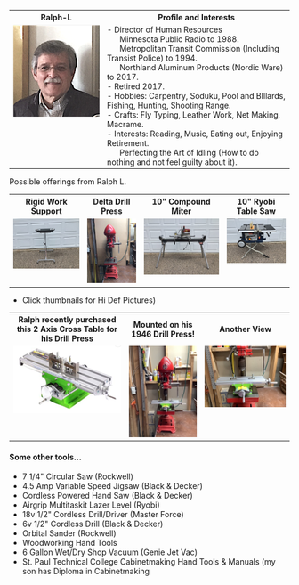 
<table>
  <tr>
    <th>Ralph-L</td>
    <th>Profile and Interests</td>
  </tr>
  <tr>
      <td valign="top">
      <img src="./Collateral/Ralph-L-T.png">
      </a>
      </td
  <tr>
      <td valign="top">
        - Director of Human Resources </br>
	      &nbsp;&nbsp;&nbsp;&nbsp;&nbsp Minnesota Public Radio to 1988. </br>
  	    &nbsp;&nbsp;&nbsp;&nbsp;&nbsp Metropolitan Transit Commission (Including Transist Police) to 1994. </br>
	      &nbsp;&nbsp;&nbsp;&nbsp;&nbsp Northland Aluminum Products (Nordic Ware) to 2017. </br>
        - Retired 2017.</br>
        - Hobbies:     Carpentry, Soduku, Pool and BIllards, Fishing, Hunting, Shooting Range.</br>
	- Crafts:      Fly Typing, Leather Work, Net Making, Macrame. </br>
        - Interests:     Reading, Music, Eating out, Enjoying Retirement. </br>
	 &nbsp;&nbsp;&nbsp;&nbsp;&nbsp Perfecting the Art of Idling (How to do nothing and not feel guilty about it).
</table/

### Possible offerings from Ralph L.

<table>
  <tr>
    <th>Rigid Work Support</td>
    <th>Delta Drill Press</td>
    <th>10" Compound Miter</td>
    <th>10" Ryobi Table Saw</td>   
  </tr>
  <tr>
      <td valign="top">
      <a href="./image1.jpeg">
      <img src="./Thumbnails/image1-t.jpg">
      </a>
      </td>
         <td valign="top">
      <a href="./image2.jpeg">
      <img src="./Thumbnails/image2-t.jpg">
      </a>
      </td>
        <td valign="top">
      <a href="./image3.jpeg">
      <img src="./Thumbnails/image3-t.jpg">
      </a>
      </td>
        <td valign="top">
      <a href="./image4.jpeg">
      <img src="./Thumbnails/image4-t.jpg">
      </a>
      </td>
  </tr>
 </table>
 
- Click thumbnails for Hi Def Pictures)

<table>
  <tr>
    <th>Ralph recently purchased this 2 Axis Cross Table for his Drill Press</td>
    <th>Mounted on his 1946 Drill Press!</td>
    <th>Another View</td>
  </tr>
  <tr>
      <td valign="top">
      <a href="./Cross-Table.png">
      <img src="./Thumbnails/Cross-Table-T.png">
      </a>
      </td>
      <td valign="top">
      <a href="./Drill-With-Table.jpeg">
      <img src="./Thumbnails/Drill-With-Table-T.jpg">
      </a>
      </td>
      <td valign="top">
      <a href="./Table-Mounted.jpeg">
      <img src="./Thumbnails/Table-Mounted-T.jpg">
      </a>
      </td>      
      </table>

  #### Some other tools...
- 7 1/4" Circular Saw (Rockwell)
- 4.5 Amp Variable Speed Jigsaw (Black & Decker)
- Cordless Powered Hand Saw (Black & Decker)
- Airgrip Multitaskit Lazer Level (Ryobi)
- 18v 1/2" Cordless Drill/Driver (Master Force)
- 6v 1/2" Cordless Drill (Black & Decker)
- Orbital Sander (Rockwell)
- Woodworking Hand Tools
- 6 Gallon Wet/Dry Shop Vacuum (Genie Jet Vac)
- St. Paul Technical College Cabinetmaking Hand Tools & Manuals (my son has Diploma in Cabinetmaking
